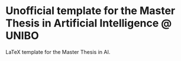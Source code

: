 Unofficial template for the Master Thesis in Artificial Intelligence @ UNIBO
============================================================================

LaTeX template for the Master Thesis in AI.